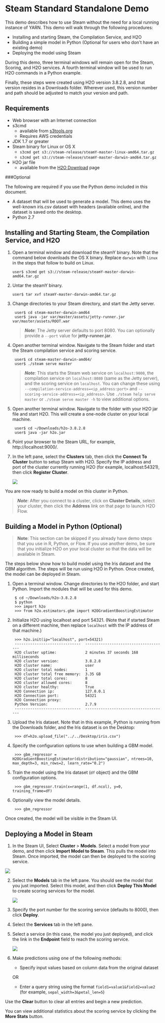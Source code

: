 # Steam Standard Standalone Demo


This demo describes how to use Steam without the need for a local running instance of YARN. This demo will walk through the following procedures:

- Installing and starting Steam, the Compilation Service, and H2O
- Building a simple model in Python (Optional for users who don't have an existing demo)
- Deploying the model using Steam

During this demo, three terminal windows will remain open for the Steam, Scoring, and H2O services. A fourth terminal window will be used to run H2O commands in a Python example. 

Finally, these steps were created using H2O version 3.8.2.8, and that version resides in a Downloads folder. Wherever used, this version number and path should be adjusted to match your version and path.

## Requirements

- Web browser with an Internet connection
- s3cmd
	- available from <a href="http://s3tools.org/s3cmd" target="_blank">s3tools.org</a>
	- Requires AWS credentials
- JDK 1.7 or greater
- Steam binary for Linux or OS X 
	- `s3cmd get s3://steam-release/steamY-master-linux-amd64.tar.gz`
	- `s3cmd get s3://steam-release/steamY-master-darwin-amd64.tar.gz`
- H2O jar file
	- available from the <a href="http://h2o-release.s3.amazonaws.com/h2o/rel-turchin/8/index.html" target="_blank">H2O Download</a> page

###Optional

The following are required if you use the Python demo included in this document. 

- A dataset that will be used to generate a model. This demo uses the well-known iris.csv dataset with headers (available online), and the dataset is saved onto the desktop. 
- Python 2.7

## Installing and Starting Steam, the Compilation Service, and H2O

1. Open a terminal window and download the steamY binary. Note that the command below downloads the OS X binary. Replace `darwin` with `linux` in the steps that follow to build on Linux.

	`user$ s3cmd get s3://steam-release/steamY-master-darwin-amd64.tar.gz`

2. Untar the steamY binary.

	`user$ tar xvf steamY-master-darwin-amd64.tar.gz`

3. Change directories to your Steam directory, and start the Jetty server.

		user$ cd steam-master-darwin-amd64
		user$ java -jar var/master/assets/jetty-runner.jar var/master/assets/ROOT.war
		
	>***Note***: The Jetty server defaults to port 8080. You can optionally provide a `--port` value for **jetty-runner.jar**.
		
4. Open another terminal window. Navigate to the Steam folder and start the Steam compilation service and scoring service.

		user$ cd steam-master-darwin-amd64/
		user$ ./steam serve master

	>***Note***: This starts the Steam web service on `localhost:9000`, the compilation service on `localhost:8080` (same as the Jetty server), and the scoring service on `localhost`. You can change these using `--compilation-service-address=<ip_address:port>` and `--scoring-service-address=<ip_address>`. Use `./steam help serve master` or `./steam serve master -h` to view additional options.

5. Open another terminal window. Navigate to the folder with your H2O jar file and start H2O. This will create a one-node cluster on your local machine.

		user$ cd ~/Downloads/h2o-3.8.2.8
		user$ java -jar h2o.jar 
		
6. Point your browser to the Steam URL, for example, http://localhost:9000/.
 
7. In the left pane, select the **Clusters** tab, then click the **Connect To Cluster** button to setup Steam with H2O. Specify the IP address and port of the cluster currently running H2O (for example, localhost:54321), then click **Register Cluster**. 

	![](images/register_cluster.png)

You are now ready to build a model on this cluster in Python. 

>***Note***: After you connect to a cluster, click on **Cluster Details**, select your cluster, then click the **Address** link on that page to launch H2O Flow. 

## Building a Model in Python (Optional)

>**Note**: This section can be skipped if you already have demo steps that you use in R, Python, or Flow. If you use another demo, be sure that you initialize H2O on your local cluster so that the data will be available in Steam.

The steps below show how to build model using the Iris dataset and the GBM algorithm. The steps will be run using H2O in Python. Once created, the model can be deployed in Steam. 


1. Open a terminal window. Change directories to the H2O folder, and start Python. Import the modules that will be used for this demo. 

		$ cd ~/Downloads/h2o-3.8.2.8
		$ python
		>>> import h2o
		>>> from h2o.estimators.gbm import H2OGradientBoostingEstimator

2. Initialize H2O using localhost and port 54321. (Note that if started Steam on a different machine, then replace `localhost` with the IP address of that machine.)

		>>> h2o.init(ip="localhost", port=54321)
		------------------------------  -------------------------------------
		H2O cluster uptime:             2 minutes 37 seconds 168 milliseconds
		H2O cluster version:            3.8.2.8
		H2O cluster name:               user
		H2O cluster total nodes:        1
		H2O cluster total free memory:  3.35 GB
		H2O cluster total cores:        8
		H2O cluster allowed cores:      8
		H2O cluster healthy:            True
		H2O Connection ip:              127.0.0.1
		H2O Connection port:            54321
		H2O Connection proxy:
		Python Version:                 2.7.9
		------------------------------  -------------------------------------

3. Upload the Iris dataset. Note that in this example, Python is running from the Downloads folder, and the Iris dataset is on the Desktop:

		>>> df=h2o.upload_file("../../Desktop/iris.csv")

4. Specify the configuration options to use when building a GBM model.

		>>> gbm_regressor = H2OGradientBoostingEstimator(distribution="gaussian", ntrees=10, max_depth=3, min_rows=2, learn_rate="0.2")

5. Train the model using the Iris dataset (`df` object) and the GBM configuration options. 

		>>> gbm_regressor.train(x=range(1, df.ncol), y=0, training_frame=df)

6. Optionally view the model details.

		>>> gbm_regressor

Once created, the model will be visible in the Steam UI. 

## Deploying a Model in Steam

1. In the Steam UI, Select **Cluster** > **Models**. Select a model from your demo, and then click **Import Model to Steam**. This pulls the model into Steam. Once imported, the model can then be deployed to the scoring service.

  ![](images/import_model.png)

2. Select the **Models** tab in the left pane. You should see the model that you just imported. Select this model, and then click **Deploy This Model** to create scoring services for the model.
 

	![](images/deploy_model.png)

3. Specify the port number for the scoring service (defaults to 8000), then click **Deploy**.

4. Select the **Services** tab in the left pane.

5. Select a service (in this case, the model you just deployed), and click the link in the **Endpoint** field to reach the scoring service.

	![](images/select_service.png)

6. Make predictions using one of the following methods:
    
    - Specify input values based on column data from the original dataset
    
     OR
    
    - Enter a query string using the format `field1=value1&field2=value2` (for example, `sepal_width=3&petal_len=5`)

 Use the **Clear** button to clear all entries and begin a new prediction.
     
 You can view additional statistics about the scoring service by clicking the **More Stats** button.
